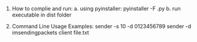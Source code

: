 1. How to complie and run:
    a. using pyinstaller: 
        pyinstaller -F <file>.py
    b. run <file> executable in dist folder

2. Command Line Usage Examples:
    sender -s 10 -d 0123456789
    sender -d imsendingpackets
    client file.txt